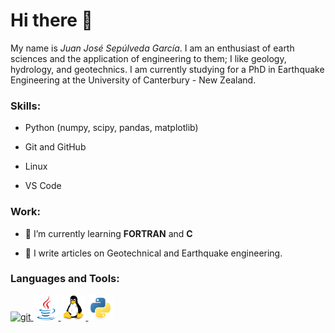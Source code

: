 <h1 align="left">Hi there 👋</h1>


My name is *Juan José Sepúlveda García*. I am an enthusiast of earth sciences and the application of engineering to them; I like geology, hydrology, and geotechnics.
I am currently studying for a PhD in Earthquake Engineering at the University of Canterbury - New Zealand. 


<h3 align="left">Skills:</h3>

* Python (numpy, scipy, pandas, matplotlib)

* Git and GitHub

* Linux

* VS Code


<h3 align="left">Work:</h3>

- 🌱 I’m currently learning **FORTRAN** and **C**

- 📝 I write articles on Geotechnical and Earthquake engineering.

<h3 align="left">Languages and Tools:</h3>
<p align="left"> <a href="https://git-scm.com/" target="_blank" rel="noreferrer"> <img src="https://www.vectorlogo.zone/logos/git-scm/git-scm-icon.svg" alt="git" width="40" height="40"/> </a> <a href="https://www.java.com" target="_blank" rel="noreferrer"> <img src="https://raw.githubusercontent.com/devicons/devicon/master/icons/java/java-original.svg" alt="java" width="40" height="40"/> </a> <a href="https://www.linux.org/" target="_blank" rel="noreferrer"> <img src="https://raw.githubusercontent.com/devicons/devicon/master/icons/linux/linux-original.svg" alt="linux" width="40" height="40"/> </a> <a href="https://www.python.org" target="_blank" rel="noreferrer"> <img src="https://raw.githubusercontent.com/devicons/devicon/master/icons/python/python-original.svg" alt="python" width="40" height="40"/> </a> </p>

